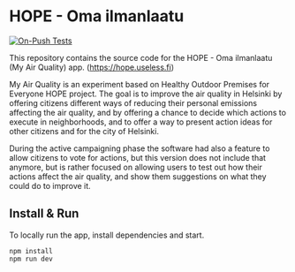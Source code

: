 # HOPE - Oma ilmanlaatu

[![On-Push Tests](https://github.com/uselesscompany/hope-oma-ilmanlaatu-app/actions/workflows/main.yml/badge.svg)](https://github.com/uselesscompany/hope-oma-ilmanlaatu-app/actions/workflows/main.yml)

This repository contains the source code for the HOPE - Oma ilmanlaatu (My Air Quality) app. (https://hope.useless.fi)

My Air Quality is an experiment based on Healthy Outdoor Premises for Everyone HOPE project. The goal is to improve the air quality in Helsinki by offering citizens different ways of reducing their personal emissions affecting the air quality, and by offering a chance to decide which actions to execute in neighborhoods, and to offer a way to present action ideas for other citizens and for the city of Helsinki.

During the active campaigning phase the software had also a feature to allow citizens to vote for actions, but this version does not include that anymore, but is rather focused on allowing users to test out how their actions affect the air quality, and show them suggestions on what they could do to improve it.

## Install & Run

To locally run the app, install dependencies and start.

```
npm install
npm run dev
```
